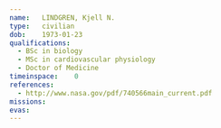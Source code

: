 ```yaml
---
name:	LINDGREN, Kjell N.
type:	civilian
dob:	1973-01-23
qualifications:
  - BSc in biology
  - MSc in cardiovascular physiology
  - Doctor of Medicine
timeinspace:	0
references:
  - http://www.nasa.gov/pdf/740566main_current.pdf
missions:
evas:
---
```

